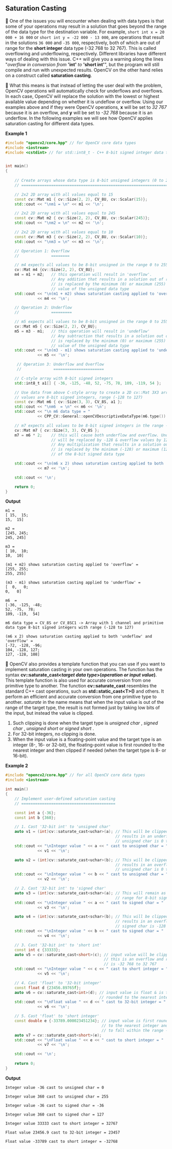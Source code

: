 ## Saturation Casting

:notebook_with_decorative_cover: One of the issues you will encounter when dealing with data types is that some of your operations may result in a solution that goes beyond the range of the data type for the destination variable. For example, `short int x = 20 000 + 16 000` or `short int y = -22 000 - 13 000`, are operations that result in the solutions `36 000` and `-35 000`, respectively, both of which are out of range for the **short integer** data type (-32 768 to 32 767). This is called overflowing and underflowing, respectively. Different libraries have different ways of dealing with this issue. C++ will give you a warning along the lines "*overflow in conversion from* **'int'** *to* **'short int'**", but the program will still compile and run with unexpected results. OpenCV on the other hand relies on a construct called **saturation casting**.

:notebook_with_decorative_cover: What this means is that instead of letting the user deal with the problem, OpenCV operations will automatically check for underflows and overflows. In each case, OpenCV will replace the solution with the lowest or highest available value depending on whether it is undeflow or overflow. Using our examples above and if they were OpenCV operations, **x** will be set to *32 767* because it is an overflow, and **y** will be set to *-32 768* because it is an underflow. In the following examples we will see how OpenCV applies saturation casting for different data types.

**Example 1**

```c++
#include "opencv2/core.hpp" // for OpenCV core data types
#include <iostream>
#include <cstdint> // for std::int8_t - C++ 8-bit signed integer data type


int main()
{
    
    // Create arrays whose data type is 8-bit unsigned integers (0 to 255)
    // ===================================================================

    // 2x2 2D array with all values equal to 15
    const cv::Mat m1 { cv::Size(2, 2), CV_8U, cv::Scalar(15)}; 
    std::cout << "\nm1 = \n" << m1 << '\n';

    // 2x2 2D array with all values equal to 245
    const cv::Mat m2 { cv::Size(2, 2), CV_8U, cv::Scalar(245)}; 
    std::cout << "\nm2 = \n" << m2 << '\n';

    // 2x2 2D array with all values equal to 10
    const cv::Mat m3 { cv::Size(2, 2), CV_8U, cv::Scalar(10)};  
    std::cout << "\nm3 = \n" << m3 << '\n';

    // Operation 1: Overflow
    //              ========

    // m4 expects all values to be 8-bit unsigned in the range 0 to 255 
    cv::Mat m4 {cv::Size(2, 2), CV_8U}; 
    m4 = m1 + m2;   // this operation will result in 'overflow'. 
                    // Any addition that results in a solution out of range, 
                    // is replaced by the minimum (0) or maximum (255) range 
                    // value of the unsigned data type
    std::cout << "\n(m1 + m2) shows saturation casting applied to 'overflow' = \n" 
              << m4 << '\n';

    // Operation 2: Underflow
    //              =========

    // m5 expects all values to be 8-bit unsigned in the range 0 to 255
    cv::Mat m5 { cv::Size(2, 2), CV_8U}; 
    m5 = m3 - m1;   // this operation will result in 'undeflow'
                    // Any subtraction that results in a solution out of range, 
                    // is replaced by the minimum (0) or maximum (255) range 
                    // value of the unsigned data type
    std::cout << "\n(m3 - m1) shows saturation casting applied to 'underflow' = \n" 
              << m5 << '\n';

     // Operation 3: Underflow and Overflow
     //              ======================

    // C-style array with 8-bit signed integers
    std::int8_t a1[] { -36, -125, -48, 52, -75, 78, 109, -119, 54 }; 

    // Use data from above C-style array to create a 2D cv::Mat 3X3 array whose 
    // values are 8-bit signed integers, range (-128 to 127)
    const cv::Mat m6 { cv::Size(3, 3), CV_8S, a1 }; 
    std::cout << "\nm6  = \n" << m6 << '\n';
    std::cout << "\n m6 data type = " 
              << CPP_CV::General::openCVDescriptiveDataType(m6.type()) << '\n';

    // m7 expects all values to be 8-bit signed integers in the range -128 to 127
    cv::Mat m7 { cv::Size(3, 3), CV_8S }; 
    m7 = m6 * 2;    // this will cause both underflow and overflow. Underflow values 
                    // will be replaced by -128 & overflow values by 127
                    // Any multiplication that results in a solution out of range, 
                    // is replaced by the minimum (-128) or maximum (127) range value 
                    // of the 8-bit signed data type

    std::cout << "\n(m6 x 2) shows saturation casting applied to both 'undeflow' and 'overflow' = \n" 
              << m7 << '\n';

    std::cout << '\n';

    return 0;
}
```

**Output**

    m1 = 
    [ 15,  15;
    15,  15]

    m2 = 
    [245, 245;
    245, 245]

    m3 = 
    [ 10,  10;
    10,  10]

    (m1 + m2) shows saturation casting applied to 'overflow' = 
    [255, 255;
    255, 255]

    (m3 - m1) shows saturation casting applied to 'underflow' = 
    [  0,   0;
    0,   0]

    m6  = 
    [-36, -125, -48;
    52, -75,  78;
    109, -119,  54]

    m6 data type = CV_8S or CV_8SC1 -> Array with 1 channel and primitive data type 8-bit signed integers with range (-128 to 127)

    (m6 x 2) shows saturation casting applied to both 'undeflow' and 'overflow' = 
    [-72, -128, -96;
    104, -128, 127;
    127, -128, 108]

:notebook_with_decorative_cover: OpenCV also provides a template function that you can use if you want to implement saturation casting in your own operations. The function has the syntax **cv::saturate_cast<*target data type*>(*operation or input value*)**. This template function is also used for accurate conversion from one primitive type to another. The function **cv::saturate_cast** resembles the standard C++ cast operations, such as **std::static_cast\<T>()** and others. It perform an efficient and accurate conversion from one primitive type to another. *saturate* in the name means that when the input value is out of the range of the target type, the result is not formed just by taking low bits of the input, but instead the value is clipped. 

1. Such clipping is done when the target type is *unsigned char* , *signed char* , *unsigned short* or *signed short* . 
2. For 32-bit integers, no clipping is done. 
3. When the input value is a floating-point value and the target type is an integer (8-, 16- or 32-bit), the floating-point value is first rounded to the nearest integer and then clipped if needed (when the target type is 8- or 16-bit).

**Example 2**

```c++
#include "opencv2/core.hpp" // for all OpenCV core data types 
#include <iostream>

int main()
{
    // Implement user-defined saturation casting
    // =========================================

    const int a {-36}; 
    const int b {360};

    // 1. Cast '32-bit int' to 'unsigned char'
    auto v1 = (int)cv::saturate_cast<uchar>(a); // This will be clipped to 0 because operation 
                                                // results in an underflow and range for 8-bit 
                                                // unsigned char is 0 to 255
    std::cout << "\nInteger value " << a << " cast to unsigned char = " 
              << v1 << '\n';

    auto v2 = (int)cv::saturate_cast<uchar>(b); // This will be clipped to 255 because operation 
                                                // results in an overflow and range for 8-bit 
                                                // unsigned char is 0 to 255
    std::cout << "\nInteger value " << b << " cast to unsigned char = " 
              << v2 << '\n';

    // 2. Cast '32-bit int' to 'signed char'
    auto v3 = (int)cv::saturate_cast<schar>(a); // This will remain as -36 because it is within 
                                                // range for 8-bit signed char (-128 to 127)
    std::cout << "\nInteger value " << a << " cast to signed char = " 
              << v3 << '\n';

    auto v4 = (int)cv::saturate_cast<schar>(b); // This will be clipped to 127 because operation 
                                                // results in an overflow and range for 8-bit 
                                                // signed char is -128 to 127
    std::cout << "\nInteger value " << b << " cast to signed char = " 
              << v4 << '\n';

    // 3. Cast '32-bit int' to 'short int'
    const int c {33333};
    auto v5 = cv::saturate_cast<short>(c); // input value will be clipped to 32 767 because 
                                           // this is an overflow and range for short integer 
                                           // is -32 768 to 32 767
    std::cout << "\nInteger value " << c << " cast to short integer = " 
              << v5 << '\n';

    // 4. Cast 'float' to '32-bit integer'
    const float d {23456.89765f};
    auto v6 = cv::saturate_cast<int>(d); // input value is float & is therefore 
                                         // rounded to the nearest integer 
    std::cout << "\nFloat value " << d << " cast to 32-bit integer = " 
              << v6 << '\n';

    // 5. Cast 'float' to 'short integer'
    const double e {-33789.000023451234}; // input value is first rounded to the 
                                          // to the nearest integer and then clipped 
                                          // to fall within the range -32 768 to 32 767
    auto v7 = cv::saturate_cast<short>(e);
    std::cout << "\nFloat value " << e << " cast to short integer = " 
              << v7 << '\n';

    std::cout << '\n';
    
    return 0;    
}
```

**Output**

    Integer value -36 cast to unsigned char = 0

    Integer value 360 cast to unsigned char = 255

    Integer value -36 cast to signed char = -36

    Integer value 360 cast to signed char = 127

    Integer value 33333 cast to short integer = 32767

    Float value 23456.9 cast to 32-bit integer = 23457

    Float value -33789 cast to short integer = -32768